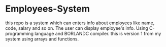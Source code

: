 # Employees-System
this repo is a system which can enters info about employees like name, code, salary and so on. The user can display employee's info. Using C-programming language and BORLANDC compiler. this is version 1 from my system using arrays and functions.
